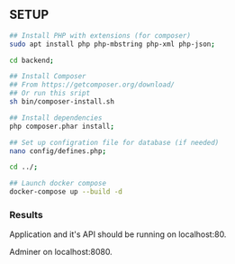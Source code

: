 ## SETUP

```sh
## Install PHP with extensions (for composer)
sudo apt install php php-mbstring php-xml php-json;

cd backend;

## Install Composer 
## From https://getcomposer.org/download/
## Or run this sript
sh bin/composer-install.sh

## Install dependencies
php composer.phar install;

## Set up configration file for database (if needed)
nano config/defines.php;

cd ../;

## Launch docker compose
docker-compose up --build -d
```

### Results
Application and it's API should be running on localhost:80.

Adminer on localhost:8080.
